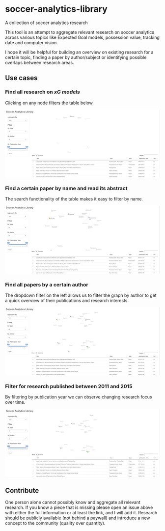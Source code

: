 
# soccer-analytics-library
A collection of soccer analytics research

This tool is an attempt to aggregate relevant research on soccer analytics across various topics like Expected Goal models, possession value, tracking date and computer vision.

I hope it will be helpful for building an overview on existing research for a certain topic, finding a paper by author/subject or identifying possible overlaps between research areas.

## Use cases

### Find all research on *xG models*

Clicking on any node filters the table below.

![Filter By Topic](data/topic.gif)

### Find a certain paper by name and read its abstract

The search functionality of the table makes it easy to filter by name.

![Filter By Topic](data/paper.gif)

### Find all papers by a certain author

The dropdown filter on the left allows us to filter the graph by author to get a quick overview of their publications and research interests.

![Filter By Topic](data/author.gif)

### Filter for research published between 2011 and 2015

By filtering by publication year we can observe changing research focus over time.

![Filter By Topic](data/date.gif)

## Contribute

One person alone cannot possibly know and aggregate all relevant research. If you know a piece that is missing please open an issue above with either the full information or at least the link, and I will add it. Research should be publicly available (not behind a paywall) and introduce a new concept to the community (quality over quantity).